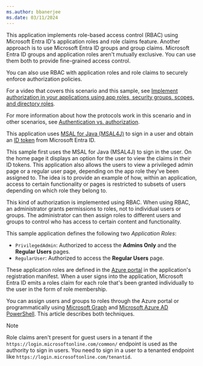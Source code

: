 ```yaml
---
ms.author: bbanerjee
ms.date: 03/11/2024
---
```


This application implements role-based access control (RBAC) using Microsoft Entra ID's application roles and role claims feature. Another approach is to use Microsoft Entra ID groups and group claims. Microsoft Entra ID groups and application roles aren't mutually exclusive. You can use them both to provide fine-grained access control.

You can also use RBAC with application roles and role claims to securely enforce authorization policies.

For a video that covers this scenario and this sample, see [Implement authorization in your applications using app roles, security groups, scopes, and directory roles](https://www.youtube.com/watch?v=LRoc-na27l0).

For more information about how the protocols work in this scenario and in other scenarios, see [Authentication vs. authorization](/entra/identity-platform/authentication-vs-authorization).

This application uses [MSAL for Java (MSAL4J)](https://github.com/AzureAD/microsoft-authentication-library-for-java) to sign in a user and obtain an [ID token](/entra/identity-platform/id-tokens) from Microsoft Entra ID.

This sample first uses the MSAL for Java (MSAL4J) to sign in the user. On the home page it displays an option for the user to view the claims in their ID tokens. This application also allows the users to view a privileged admin page or a regular user page, depending on the app role they've been assigned to. The idea is to provide an example of how, within an application, access to certain functionality or pages is restricted to subsets of users depending on which role they belong to.

This kind of authorization is implemented using RBAC. When using RBAC, an administrator grants permissions to roles, not to individual users or groups. The administrator can then assign roles to different users and groups to control who has access to certain content and functionality.

This sample application defines the following two *Application Roles*:

- `PrivilegedAdmin`: Authorized to access the **Admins Only** and the **Regular Users** pages.
- `RegularUser`: Authorized to access the **Regular Users** page.

These application roles are defined in the [Azure portal](https://portal.azure.com) in the application's registration manifest. When a user signs into the application, Microsoft Entra ID emits a roles claim for each role that's been granted individually to the user in the form of role membership.

You can assign users and groups to roles through the Azure portal or programmatically using [Microsoft Graph](https://graph.microsoft.com) and [Microsoft Azure AD PowerShell](/powershell/module/azuread/). This article describes both techniques.

> [!NOTE]
> Role claims aren't present for guest users in a tenant if the `https://login.microsoftonline.com/common/` endpoint is used as the authority to sign in users. You need to sign in a user to a tenanted endpoint like `https://login.microsoftonline.com/tenantid`.
